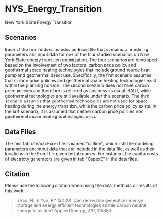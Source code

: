 # NYS_Energy_Transition
New York State Energy Transition 

## Scenarios
Each of the four folders includes an Excel file that contains all modeling parameters and input data for one of the four studied scenarios on New York State energy transition optimization. The four scenarios are developed based on the involvement of two factors, carbon price policy and geothermal space heating technologies that include ground source heat pump and geothermal direct use. Specifically, the first scenario assumes that carbon price policies and geothermal space heating technologies exist within the planning horizon. The second scenario does not have carbon price policies and therefore is referred as business as usual (BAU), while geothermal technologies are still available under this scenario. The third scenario assumes that geothermal technologies are not used for space heating during the energy transition, while the carbon price policy exists. In the last scenario, it is assumed that neither carbon price policies nor geothermal space heating technologies exist. 


## Data Files
The first tab of each Excel file is named "outline", which lists the modeling parameters and input data that are included in the data file, as well as their locations in the Excel file given by tab names. For instance, the capital costs of electricty generators are given in tab "CapexE" in the data files.


## Citation
Please use the following citation when using the data, methods or results of this work:
>Zhao, N., & You, F.* (2020). Can renewable generation, energy storage and energy efficient technologies enable carbon neutral energy transition? Applied Energy, 279, 115889.

